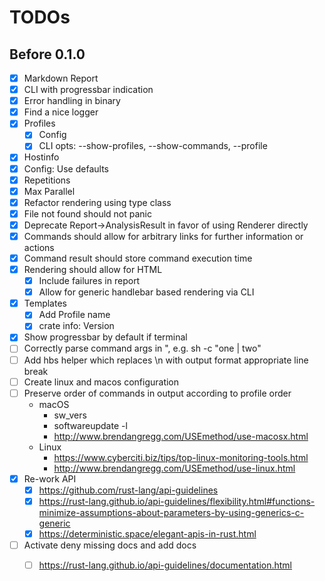 # TODOs

## Before 0.1.0

* [x] Markdown Report
* [x] CLI with progressbar indication
* [x] Error handling in binary
* [x] Find a nice logger 
* [x] Profiles
    * [X] Config
    * [X] CLI opts: --show-profiles, --show-commands, --profile
* [X] Hostinfo
* [X] Config: Use defaults
* [X] Repetitions
* [X] Max Parallel
* [X] Refactor rendering using type class
* [X] File not found should not panic
* [X] Deprecate Report->AnalysisResult in favor of using Renderer directly
* [X] Commands should allow for arbitrary links for further information or actions
* [X] Command result should store command execution time
* [X] Rendering should allow for HTML
    * [X] Include failures in report
    * [X] Allow for generic handlebar based rendering via CLI
* [X] Templates
    * [X] Add Profile name
    * [X] crate info: Version
* [X] Show progressbar by default if terminal
* [ ] Correctly parse command args in ", e.g. sh -c "one | two"
* [ ] Add hbs helper which replaces \n with output format appropriate line break
* [ ] Create linux and macos configuration
* [ ] Preserve order of commands in output according to profile order
    * macOS
        * sw_vers
        * softwareupdate -l
        * http://www.brendangregg.com/USEmethod/use-macosx.html
    * Linux
        * https://www.cyberciti.biz/tips/top-linux-monitoring-tools.html
        * http://www.brendangregg.com/USEmethod/use-linux.html
* [X] Re-work API
    * [X] https://github.com/rust-lang/api-guidelines
    * [X] https://rust-lang.github.io/api-guidelines/flexibility.html#functions-minimize-assumptions-about-parameters-by-using-generics-c-generic
    * [X] https://deterministic.space/elegant-apis-in-rust.html
* [ ] Activate deny missing docs and add docs
    * [ ] https://rust-lang.github.io/api-guidelines/documentation.html

